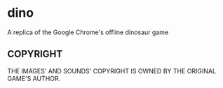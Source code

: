 # dino
A replica of the Google Chrome's offline dinosaur game

## COPYRIGHT
THE IMAGES' AND SOUNDS' COPYRIGHT IS OWNED BY THE ORIGINAL GAME'S AUTHOR.
